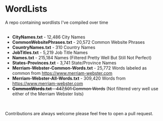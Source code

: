 # WordLists
A repo containing wordlists I've compiled over time 
<br><br>
- **CityNames.txt** - 12,486 City Names
- **CommonWebsitePhrases.txt** - 20,572 Common Website Phrases
- **CountryNames.txt** - 310 Country Names
- **JobTitles.txt** - 5,219 Job Title Names
- **Names.txt** - 215,184 Names (Filtered Pretty Well But Still Not Perfect)
- **States-Provinces.txt** - 3,741 State/Province Names
- **Merriam-Webster-Common-Words.txt** - 25,772 Words labeled as common from https://www.merriam-webster.com
- **Merriam-Webster-All-Words.txt** - 309,420 Words from https://www.merriam-webster.com
- ~~**CommonWords.txt** - 447,501 Common Words~~ (Not filtered very well use either of the Merriam Webster lists)
<br>
<br>
Contributions are always welcome please feel free to open a pull request.
